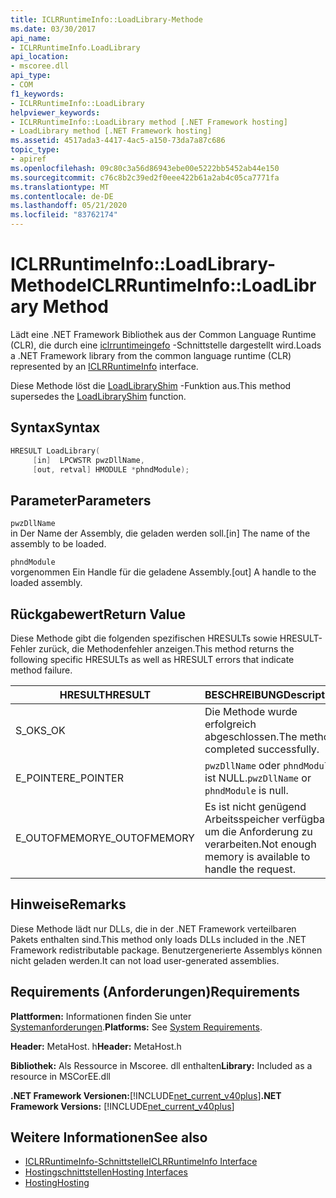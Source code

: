 ```yaml
---
title: ICLRRuntimeInfo::LoadLibrary-Methode
ms.date: 03/30/2017
api_name:
- ICLRRuntimeInfo.LoadLibrary
api_location:
- mscoree.dll
api_type:
- COM
f1_keywords:
- ICLRRuntimeInfo::LoadLibrary
helpviewer_keywords:
- ICLRRuntimeInfo::LoadLibrary method [.NET Framework hosting]
- LoadLibrary method [.NET Framework hosting]
ms.assetid: 4517ada3-4417-4ac5-a150-73da7a87c686
topic_type:
- apiref
ms.openlocfilehash: 09c80c3a56d86943ebe00e5222bb5452ab44e150
ms.sourcegitcommit: c76c8b2c39ed2f0eee422b61a2ab4c05ca7771fa
ms.translationtype: MT
ms.contentlocale: de-DE
ms.lasthandoff: 05/21/2020
ms.locfileid: "83762174"
---
```

# <a name="iclrruntimeinfoloadlibrary-method"></a><span data-ttu-id="7874e-102">ICLRRuntimeInfo::LoadLibrary-Methode</span><span class="sxs-lookup"><span data-stu-id="7874e-102">ICLRRuntimeInfo::LoadLibrary Method</span></span>
<span data-ttu-id="7874e-103">Lädt eine .NET Framework Bibliothek aus der Common Language Runtime (CLR), die durch eine [iclrruntimeingefo](iclrruntimeinfo-interface.md) -Schnittstelle dargestellt wird.</span><span class="sxs-lookup"><span data-stu-id="7874e-103">Loads a .NET Framework library from the common language runtime (CLR) represented by an [ICLRRuntimeInfo](iclrruntimeinfo-interface.md) interface.</span></span>  
  
 <span data-ttu-id="7874e-104">Diese Methode löst die [LoadLibraryShim](loadlibraryshim-function.md) -Funktion aus.</span><span class="sxs-lookup"><span data-stu-id="7874e-104">This method supersedes the [LoadLibraryShim](loadlibraryshim-function.md) function.</span></span>  
  
## <a name="syntax"></a><span data-ttu-id="7874e-105">Syntax</span><span class="sxs-lookup"><span data-stu-id="7874e-105">Syntax</span></span>  
  
```cpp  
HRESULT LoadLibrary(  
     [in]  LPCWSTR pwzDllName,  
     [out, retval] HMODULE *phndModule);  
```  
  
## <a name="parameters"></a><span data-ttu-id="7874e-106">Parameter</span><span class="sxs-lookup"><span data-stu-id="7874e-106">Parameters</span></span>  
 `pwzDllName`  
 <span data-ttu-id="7874e-107">in Der Name der Assembly, die geladen werden soll.</span><span class="sxs-lookup"><span data-stu-id="7874e-107">[in] The name of the assembly to be loaded.</span></span>  
  
 `phndModule`  
 <span data-ttu-id="7874e-108">vorgenommen Ein Handle für die geladene Assembly.</span><span class="sxs-lookup"><span data-stu-id="7874e-108">[out] A handle to the loaded assembly.</span></span>  
  
## <a name="return-value"></a><span data-ttu-id="7874e-109">Rückgabewert</span><span class="sxs-lookup"><span data-stu-id="7874e-109">Return Value</span></span>  
 <span data-ttu-id="7874e-110">Diese Methode gibt die folgenden spezifischen HRESULTs sowie HRESULT-Fehler zurück, die Methodenfehler anzeigen.</span><span class="sxs-lookup"><span data-stu-id="7874e-110">This method returns the following specific HRESULTs as well as HRESULT errors that indicate method failure.</span></span>  
  
|<span data-ttu-id="7874e-111">HRESULT</span><span class="sxs-lookup"><span data-stu-id="7874e-111">HRESULT</span></span>|<span data-ttu-id="7874e-112">BESCHREIBUNG</span><span class="sxs-lookup"><span data-stu-id="7874e-112">Description</span></span>|  
|-------------|-----------------|  
|<span data-ttu-id="7874e-113">S_OK</span><span class="sxs-lookup"><span data-stu-id="7874e-113">S_OK</span></span>|<span data-ttu-id="7874e-114">Die Methode wurde erfolgreich abgeschlossen.</span><span class="sxs-lookup"><span data-stu-id="7874e-114">The method completed successfully.</span></span>|  
|<span data-ttu-id="7874e-115">E_POINTER</span><span class="sxs-lookup"><span data-stu-id="7874e-115">E_POINTER</span></span>|<span data-ttu-id="7874e-116">`pwzDllName` oder `phndModule` ist NULL.</span><span class="sxs-lookup"><span data-stu-id="7874e-116">`pwzDllName` or `phndModule` is null.</span></span>|  
|<span data-ttu-id="7874e-117">E_OUTOFMEMORY</span><span class="sxs-lookup"><span data-stu-id="7874e-117">E_OUTOFMEMORY</span></span>|<span data-ttu-id="7874e-118">Es ist nicht genügend Arbeitsspeicher verfügbar, um die Anforderung zu verarbeiten.</span><span class="sxs-lookup"><span data-stu-id="7874e-118">Not enough memory is available to handle the request.</span></span>|  
  
## <a name="remarks"></a><span data-ttu-id="7874e-119">Hinweise</span><span class="sxs-lookup"><span data-stu-id="7874e-119">Remarks</span></span>  
 <span data-ttu-id="7874e-120">Diese Methode lädt nur DLLs, die in der .NET Framework verteilbaren Pakets enthalten sind.</span><span class="sxs-lookup"><span data-stu-id="7874e-120">This method only loads DLLs included in the .NET Framework redistributable package.</span></span> <span data-ttu-id="7874e-121">Benutzergenerierte Assemblys können nicht geladen werden.</span><span class="sxs-lookup"><span data-stu-id="7874e-121">It can not load user-generated assemblies.</span></span>  
  
## <a name="requirements"></a><span data-ttu-id="7874e-122">Requirements (Anforderungen)</span><span class="sxs-lookup"><span data-stu-id="7874e-122">Requirements</span></span>  
 <span data-ttu-id="7874e-123">**Plattformen:** Informationen finden Sie unter [Systemanforderungen](../../get-started/system-requirements.md).</span><span class="sxs-lookup"><span data-stu-id="7874e-123">**Platforms:** See [System Requirements](../../get-started/system-requirements.md).</span></span>  
  
 <span data-ttu-id="7874e-124">**Header:** MetaHost. h</span><span class="sxs-lookup"><span data-stu-id="7874e-124">**Header:** MetaHost.h</span></span>  
  
 <span data-ttu-id="7874e-125">**Bibliothek:** Als Ressource in Mscoree. dll enthalten</span><span class="sxs-lookup"><span data-stu-id="7874e-125">**Library:** Included as a resource in MSCorEE.dll</span></span>  
  
 <span data-ttu-id="7874e-126">**.NET Framework Versionen:**[!INCLUDE[net_current_v40plus](../../../../includes/net-current-v40plus-md.md)]</span><span class="sxs-lookup"><span data-stu-id="7874e-126">**.NET Framework Versions:** [!INCLUDE[net_current_v40plus](../../../../includes/net-current-v40plus-md.md)]</span></span>  
  
## <a name="see-also"></a><span data-ttu-id="7874e-127">Weitere Informationen</span><span class="sxs-lookup"><span data-stu-id="7874e-127">See also</span></span>

- [<span data-ttu-id="7874e-128">ICLRRuntimeInfo-Schnittstelle</span><span class="sxs-lookup"><span data-stu-id="7874e-128">ICLRRuntimeInfo Interface</span></span>](iclrruntimeinfo-interface.md)
- [<span data-ttu-id="7874e-129">Hostingschnittstellen</span><span class="sxs-lookup"><span data-stu-id="7874e-129">Hosting Interfaces</span></span>](hosting-interfaces.md)
- [<span data-ttu-id="7874e-130">Hosting</span><span class="sxs-lookup"><span data-stu-id="7874e-130">Hosting</span></span>](index.md)
